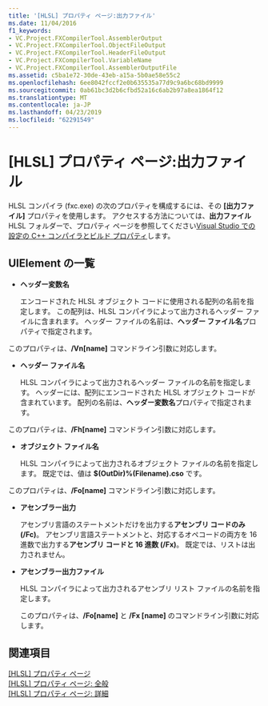 ```yaml
---
title: '[HLSL] プロパティ ページ:出力ファイル'
ms.date: 11/04/2016
f1_keywords:
- VC.Project.FXCompilerTool.AssemblerOutput
- VC.Project.FXCompilerTool.ObjectFileOutput
- VC.Project.FXCompilerTool.HeaderFileOutput
- VC.Project.FXCompilerTool.VariableName
- VC.Project.FXCompilerTool.AssemblerOutputFile
ms.assetid: c5ba1e72-30de-43eb-a15a-5b0ae58e55c2
ms.openlocfilehash: 6ee8042fccf2e0b635535a77d9c9a6bc68bd9999
ms.sourcegitcommit: 0ab61bc3d2b6cfbd52a16c6ab2b97a8ea1864f12
ms.translationtype: MT
ms.contentlocale: ja-JP
ms.lasthandoff: 04/23/2019
ms.locfileid: "62291549"
---
```

# <a name="hlsl-property-pages-output-files"></a>[HLSL] プロパティ ページ:出力ファイル

HLSL コンパイラ (fxc.exe) の次のプロパティを構成するには、その **[出力ファイル]** プロパティを使用します。 アクセスする方法については、**出力ファイル**HLSL フォルダーで、プロパティ ページを参照してください[Visual Studio での設定の C++ コンパイラとビルド プロパティ](../working-with-project-properties.md)します。

## <a name="uielement-list"></a>UIElement の一覧

- **ヘッダー変数名**

   エンコードされた HLSL オブジェクト コードに使用される配列の名前を指定します。 この配列は、HLSL コンパイラによって出力されるヘッダー ファイルに含まれます。 ヘッダー ファイルの名前は、**ヘッダー ファイル名**プロパティで指定されます。

このプロパティは、**/Vn[name]** コマンドライン引数に対応します。

- **ヘッダー ファイル名**

   HLSL コンパイラによって出力されるヘッダー ファイルの名前を指定します。 ヘッダーには、配列にエンコードされた HLSL オブジェクト コードが含まれています。 配列の名前は、**ヘッダー変数名**プロパティで指定されます。

このプロパティは、**/Fh[name]** コマンドライン引数に対応します。

- **オブジェクト ファイル名**

   HLSL コンパイラによって出力されるオブジェクト ファイルの名前を指定します。 既定では、値は **$(OutDir)%(Filename).cso** です。

このプロパティは、**/Fo[name]** コマンドライン引数に対応します。

- **アセンブラー出力**

   アセンブリ言語のステートメントだけを出力する**アセンブリ コードのみ (/Fc)**。 アセンブリ言語ステートメントと、対応するオペコードの両方を 16 進数で出力する**アセンブリ コードと 16 進数 (/Fx)**。 既定では、リストは出力されません。

- **アセンブラー出力ファイル**

   HLSL コンパイラによって出力されるアセンブリ リスト ファイルの名前を指定します。

   このプロパティは、**/Fo[name]** と **/Fx [name]** のコマンドライン引数に対応します。

## <a name="see-also"></a>関連項目

[[HLSL] プロパティ ページ](hlsl-property-pages.md)<br>
[[HLSL] プロパティ ページ: 全般](hlsl-property-pages-general.md)<br>
[[HLSL] プロパティ ページ: 詳細](hlsl-property-pages-advanced.md)

